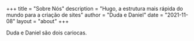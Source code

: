 +++
title = "Sobre Nós"
description = "Hugo, a estrutura mais rápida do mundo para a criação de sites"
author = "Duda e Daniel"
date = "2021-11-08"
layout = "about"
+++

Duda e Daniel são dois cariocas.
